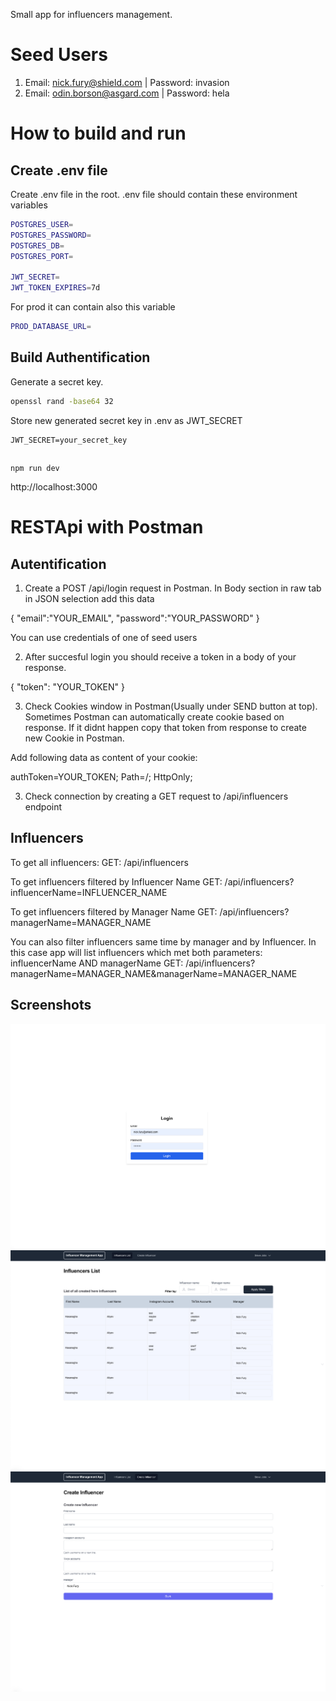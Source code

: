 Small app for influencers management.

# Seed Users

1. Email: nick.fury@shield.com  | Password: invasion
2. Email: odin.borson@asgard.com | Password: hela


# How to build and run

## Create .env file

Create .env file in the root. .env file should contain these environment variables

```bash
POSTGRES_USER=
POSTGRES_PASSWORD=
POSTGRES_DB=
POSTGRES_PORT=

JWT_SECRET=
JWT_TOKEN_EXPIRES=7d
```


For prod it can contain also this variable
```bash
PROD_DATABASE_URL=
```

## Build Authentification

Generate a secret key.

```bash
openssl rand -base64 32
```

Store new generated secret key in .env as JWT_SECRET
```
JWT_SECRET=your_secret_key
```

##


```
npm run dev
```
http://localhost:3000




# RESTApi with Postman

## Autentification

1. Create a POST /api/login request in Postman.
In Body section in raw tab in JSON selection add this data

{
    "email":"YOUR_EMAIL",
    "password":"YOUR_PASSWORD"
}

You can use credentials of one of seed users

2. After succesful login you should receive a token in a body of your response.

{
    "token": "YOUR_TOKEN"
}

3. Check Cookies window in Postman(Usually under SEND button at top). Sometimes Postman can automatically create cookie based on response. If it didnt happen copy that token from response to create new Cookie in Postman. 

Add following data as content of your cookie:

authToken=YOUR_TOKEN; Path=/; HttpOnly;

3. Check connection by creating a GET request to /api/influencers endpoint

## Influencers

To get all influencers:
GET: /api/influencers

To get influencers filtered by Influencer Name
GET: /api/influencers?influencerName=INFLUENCER_NAME

To get influencers filtered by Manager Name
GET: /api/influencers?managerName=MANAGER_NAME

You can also filter influencers same time by manager and by Influencer. In this case app will list influencers which met both parameters: influencerName AND managerName
GET: /api/influencers?managerName=MANAGER_NAME&managerName=MANAGER_NAME

## Screenshots

![Screenshot 1](screenshots/screenshot1.png)
![Screenshot 2](screenshots/screenshot2.png)
![Screenshot 3](screenshots/screenshot3.png)
